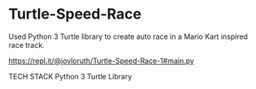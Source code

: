 # Turtle-Speed-Race

Used Python 3 Turtle library to create auto race in a Mario Kart inspired race track.  

https://repl.it/@joyloruth/Turtle-Speed-Race-1#main.py



TECH STACK 
Python 3
Turtle Library
